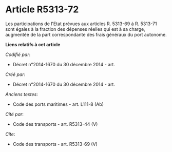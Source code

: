 # Article R5313-72

Les participations de l'Etat prévues aux articles R. 5313-69 à R. 5313-71 sont égales à la fraction des dépenses réelles qui
est à sa charge, augmentée de la part correspondante des frais généraux du port autonome.

**Liens relatifs à cet article**

_Codifié par_:

  - Décret n°2014-1670 du 30 décembre 2014 - art.

_Créé par_:

  - Décret n°2014-1670 du 30 décembre 2014 - art.

_Anciens textes_:

  - Code des ports maritimes - art. L111-8 (Ab)

_Cité par_:

  - Code des transports - art. R5313-44 (V)

_Cite_:

  - Code des transports - art. R5313-69 (V)
